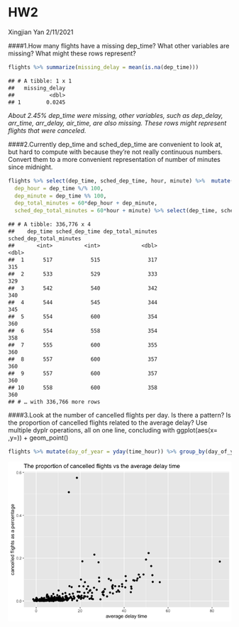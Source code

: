 HW2
================
Xingjian Yan
2/11/2021

\#\#\#\#1.How many flights have a missing dep\_time? What other
variables are missing? What might these rows represent?

``` r
flights %>% summarize(missing_delay = mean(is.na(dep_time)))
```

    ## # A tibble: 1 x 1
    ##   missing_delay
    ##           <dbl>
    ## 1        0.0245

*About 2.45% dep\_time were missing, other variables, such as
dep\_delay, arr\_time, arr\_delay, air\_time, are also missing. These
rows might represent flights that were canceled.*

\#\#\#\#2.Currently dep\_time and sched\_dep\_time are convenient to
look at, but hard to compute with because they’re not really continuous
numbers. Convert them to a more convenient representation of number of
minutes since midnight.

``` r
flights %>% select(dep_time, sched_dep_time, hour, minute) %>%  mutate(
  dep_hour = dep_time %/% 100,
  dep_minute = dep_time %% 100,
  dep_total_minutes = 60*dep_hour + dep_minute,
  sched_dep_total_minutes = 60*hour + minute) %>% select(dep_time, sched_dep_time,dep_total_minutes, sched_dep_total_minutes)
```

    ## # A tibble: 336,776 x 4
    ##    dep_time sched_dep_time dep_total_minutes sched_dep_total_minutes
    ##       <int>          <int>             <dbl>                   <dbl>
    ##  1      517            515               317                     315
    ##  2      533            529               333                     329
    ##  3      542            540               342                     340
    ##  4      544            545               344                     345
    ##  5      554            600               354                     360
    ##  6      554            558               354                     358
    ##  7      555            600               355                     360
    ##  8      557            600               357                     360
    ##  9      557            600               357                     360
    ## 10      558            600               358                     360
    ## # … with 336,766 more rows

\#\#\#\#3.Look at the number of cancelled flights per day. Is there a
pattern? Is the proportion of cancelled flights related to the average
delay? Use multiple dyplr operations, all on one line, concluding with
ggplot(aes(x= ,y=)) + geom\_point()

``` r
flights %>% mutate(day_of_year = yday(time_hour)) %>% group_by(day_of_year) %>% summarize(missing_delay = mean(is.na(dep_time)), delay = mean(dep_delay, na.rm = T)) %>% ggplot(aes(y=missing_delay,x= delay ))+geom_point() + ggtitle("The proportion of cancelled flights vs the average delay time") + ylab("cancelled flights as a percentage") + xlab("average delay time")
```

![](HW2_files/figure-gfm/unnamed-chunk-4-1.png)<!-- -->
